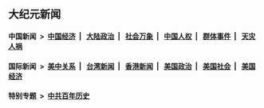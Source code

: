## 大纪元新闻

#### 中国新闻 &nbsp;>&nbsp; [中国经济](indexes/ncid283/README.md?06101645) &nbsp;| &nbsp; [大陆政治](indexes/ncid277/README.md?06101645) &nbsp;| &nbsp; [社会万象](indexes/ncid282/README.md?06101645) &nbsp;| &nbsp; [中国人权](indexes/ncid278/README.md?06101645) &nbsp;| &nbsp; [群体事件](indexes/ncid279/README.md?06101645) &nbsp;| &nbsp; [天灾人祸](indexes/ncid280/README.md?06101645)

#### 国际新闻 &nbsp;>&nbsp; [美中关系](indexes/nf1412576/README.md?06101645) &nbsp;| &nbsp; [台湾新闻](indexes/ncid1349361/README.md?06101645) &nbsp;| &nbsp; [香港新闻](indexes/ncid1349362/README.md?06101645) &nbsp;| &nbsp; [美国政治](indexes/ncid1078159/README.md?06101645) &nbsp;| &nbsp; [美国社会](indexes/ncid1078160/README.md?06101645) &nbsp;| &nbsp; [美国经济](indexes/ncid1078158/README.md?06101645)

#### 特别专题 &nbsp;>&nbsp; [中共百年历史](https://github.com/easy2view/epoch-special/blob/master/README.md?06101645)  
